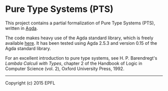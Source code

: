 Pure Type Systems (PTS)
=======================

This project contains a partial formalization of Pure Type Systems
(PTS), written in [Agda](https://github.com/agda/agda).

The code makes heavy use of the Agda standard library, which is freely
available [here](https://github.com/agda/agda-stdlib/).  It has been
tested using Agda 2.5.3 and version 0.15 of the Agda standard library.

For an excellent introduction to pure type systems, see
H. P. Barendregt's *Lambda Calculi with Types*, chapter 2 of the
Handbook of Logic in Computer Science (vol. 2), Oxford University
Press, 1992.

---
Copyright (c) 2015 EPFL
